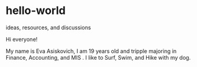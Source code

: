 # hello-world
ideas, resources, and discussions

Hi everyone!

My name is Eva Asiskovich, I am 19 years old and tripple majoring in Finance, Accounting, and MIS . 
I like to Surf, Swim, and Hike with my dog.
